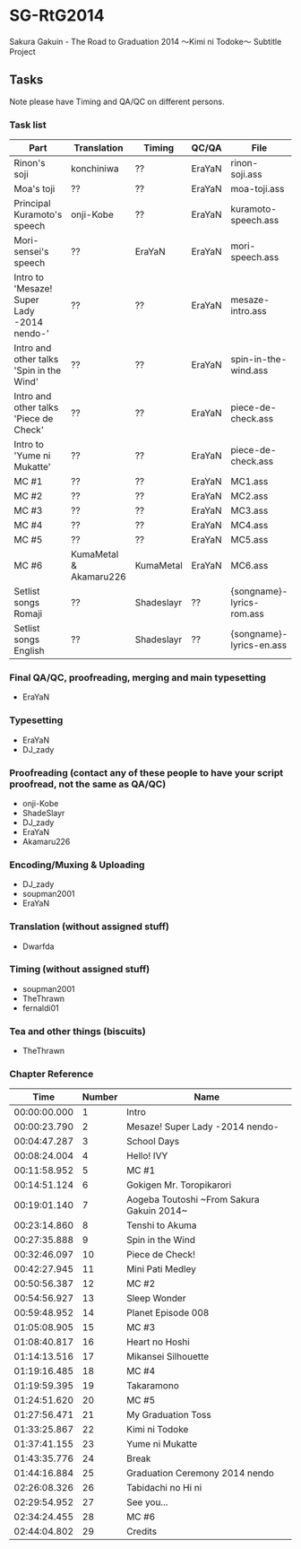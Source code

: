 # SG-RtG2014
Sakura Gakuin - The Road to Graduation 2014 ～Kimi ni Todoke～ Subtitle Project

## Tasks

Note please have Timing and QA/QC on different persons.

### Task list
|Part | Translation | Timing | QC/QA | File|
|-----|------|------|------|------|
|Rinon's soji | konchiniwa | ?? | EraYaN | rinon-soji.ass |
|Moa's toji | ?? | ?? | EraYaN | moa-toji.ass |
|Principal Kuramoto's speech | onji-Kobe | ?? | EraYaN | kuramoto-speech.ass |
|Mori-sensei's speech | ?? | EraYaN | EraYaN | mori-speech.ass |
|Intro to 'Mesaze! Super Lady -2014 nendo-'| ?? | ?? | EraYaN | mesaze-intro.ass |
|Intro and other talks 'Spin in the Wind' | ?? | ?? | EraYaN | spin-in-the-wind.ass |
|Intro and other talks 'Piece de Check' | ?? | ?? | EraYaN | piece-de-check.ass |
|Intro to 'Yume ni Mukatte' | ?? | ?? | EraYaN | piece-de-check.ass |
|MC #1 | ?? | ?? | EraYaN | MC1.ass |
|MC #2 | ?? | ?? | EraYaN | MC2.ass |
|MC #3 | ?? | ?? | EraYaN | MC3.ass |
|MC #4 | ?? | ?? | EraYaN | MC4.ass |
|MC #5 | ?? | ?? | EraYaN | MC5.ass |
|MC #6 | KumaMetal & Akamaru226 | KumaMetal | EraYaN | MC6.ass |
|Setlist songs Romaji | ?? | Shadeslayr | ?? | {songname}-lyrics-rom.ass |
|Setlist songs English | ?? | Shadeslayr | ?? | {songname}-lyrics-en.ass |

### Final QA/QC, proofreading, merging and main typesetting
* EraYaN

### Typesetting
* EraYaN   
* DJ_zady

### Proofreading  (contact any of these people to have your script proofread, not the same as QA/QC)
* onji-Kobe   
* ShadeSlayr  
* DJ_zady  
* EraYaN  
* Akamaru226 

### Encoding/Muxing & Uploading
* DJ_zady  
* soupman2001  
* EraYaN

### Translation (without assigned stuff)
* Dwarfda

### Timing (without assigned stuff)
* soupman2001  
* TheThrawn  
* fernaldi01  

### Tea and other things (biscuits)
* TheThrawn


### Chapter Reference
|Time | Number| Name|
|-----|------|---|
|00:00:00.000|1|Intro|
|00:00:23.790|2|Mesaze! Super Lady -2014 nendo-|
|00:04:47.287|3|School Days|
|00:08:24.004|4|Hello! IVY|
|00:11:58.952|5|MC #1|
|00:14:51.124|6|Gokigen Mr. Toropikarori|
|00:19:01.140|7|Aogeba Toutoshi ~From Sakura Gakuin 2014~|
|00:23:14.860|8|Tenshi to Akuma|
|00:27:35.888|9|Spin in the Wind|
|00:32:46.097|10|Piece de Check!|
|00:42:27.945|11|Mini Pati Medley|
|00:50:56.387|12|MC #2|
|00:54:56.927|13|Sleep Wonder|
|00:59:48.952|14|Planet Episode 008|
|01:05:08.905|15|MC #3|
|01:08:40.817|16|Heart no Hoshi|
|01:14:13.516|17|Mikansei Silhouette|
|01:19:16.485|18|MC #4|
|01:19:59.395|19|Takaramono|
|01:24:51.620|20|MC #5|
|01:27:56.471|21|My Graduation Toss|
|01:33:25.867|22|Kimi ni Todoke|
|01:37:41.155|23|Yume ni Mukatte|
|01:43:35.776|24|Break|
|01:44:16.884|25|Graduation Ceremony 2014 nendo|
|02:26:08.326|26|Tabidachi no Hi ni|
|02:29:54.952|27|See you...|
|02:34:24.455|28|MC #6|
|02:44:04.802|29|Credits|



